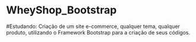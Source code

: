 # WheyShop_Bootstrap
#Estudando: Criação de um site e-commerce, qualquer tema, qualquer produto, utilizando o Framework Bootstrap para a criação de seus códigos.
